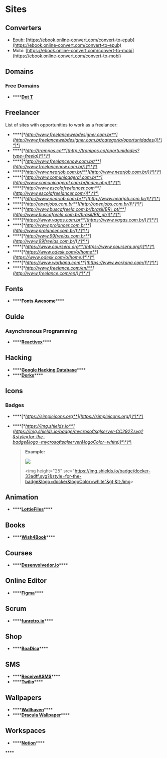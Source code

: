# Sites

## Converters

* Epub: [https://ebook.online-convert.com/convert-to-epub](https://ebook.online-convert.com/convert-to-epub)
* Mobi: [https://ebook.online-convert.com/convert-to-mobi](https://ebook.online-convert.com/convert-to-mobi)

## Domains

### Free Domains

* \*\*\*\*[**Dot T**](http://www.dot.tk/)

## Freelancer

List of sites with opportunities to work as a freelancer:

* \*\*\*\*[**http://www.freelancewebdesigner.com.br**](http://www.freelancewebdesigner.com.br/categoria/oportunidades/)\*\*\*\*
* \*\*\*\*[**http://trampos.co**](http://trampos.co/oportunidades?type=freela)\*\*\*\*
* \*\*\*\*[**http://www.freelancenow.com.br/**](http://www.freelancenow.com.br/)\*\*\*\*
* \*\*\*\*[**http://www.nearjob.com.br/**](http://www.nearjob.com.br/)\*\*\*\*
* \*\*\*\*[**http://www.comunicageral.com.br**](http://www.comunicageral.com.br/index.php)\*\*\*\*
* \*\*\*\*[**http://www.escolafreelancer.com**](http://www.escolafreelancer.com/)\*\*\*\*
* \*\*\*\*[**http://www.nearjob.com.br**](http://www.nearjob.com.br/)\*\*\*\*
* \*\*\*\*[**http://openjobs.com.br**](http://openjobs.com.br/)\*\*\*\*
* \*\*\*\*[**http://www.buscafreela.com.br/brasil/BR\_pt/**](http://www.buscafreela.com.br/brasil/BR_pt/)\*\*\*\*
* \*\*\*\*[**https://www.vagas.com.br**](https://www.vagas.com.br/)\*\*\*\*
* \*\*\*\*[**http://www.prolancer.com.br**](http://www.prolancer.com.br/)\*\*\*\*
* \*\*\*\*[**http://www.99freelas.com.br**](http://www.99freelas.com.br/)\*\*\*\*
* \*\*\*\*[**https://www.coursera.org**](https://www.coursera.org/)\*\*\*\*
* \*\*\*\*[**https://www.odesk.com/o/home**](https://www.odesk.com/o/home)\*\*\*\*
* \*\*\*\*[**https://www.workana.com**](https://www.workana.com/)\*\*\*\*
* \*\*\*\*[**http://www.freelance.com/en/**](http://www.freelance.com/en/)\*\*\*\*

## Fonts

* \*\*\*\*[**Fonts Awesome**](https://fontawesome.com/)\*\*\*\*

## Guide

### Asynchronous Programming

* \*\*\*\*[**Reactivex**](http://reactivex.io/languages.html)\*\*\*\*

## Hacking

* \*\*\*\*[**Google Hacking Database**](https://www.exploit-db.com/google-hacking-database)\*\*\*\*
* \*\*\*\*[**Dorks**](https://googl3inurl.wordpress.com/?s=dorks&submit=Pesquisa)\*\*\*\*

## Icons

### Badges

* \*\*\*\*[**https://simpleicons.org**](https://simpleicons.org/)\*\*\*\*
* \*\*\*\*[**https://img.shields.io**](https://img.shields.io/badge/mycrosoftsqlserver-CC2927.svg?&style=for-the-badge&logo=mycrosoftsqlserver&logoColor=white)\*\*\*\*

  > **Example:** 
  >
  > ![](https://img.shields.io/badge/docker-33adff.svg?&style=for-the-badge&logo=docker&logoColor=white) 
  >
  > &lt;img height="25" src="https://img.shields.io/badge/docker-33adff.svg?&style=for-the-badge&logo=docker&logoColor=white"&gt;&lt;/img&gt;

## Animation

* \*\*\*\*[**LottieFiles**](https://lottiefiles.com/)\*\*\*\*

## Books

* \*\*\*\*[**Wish4Book**](https://wish4book.net/)\*\*\*\*

## Courses

* \*\*\*\*[**Desenvolvedor.io**](https://desenvolvedor.io/)\*\*\*\*

## Online Editor

* \*\*\*\*[**Figma**](https://www.figma.com)\*\*\*\*

## Scrum

* \*\*\*\*[**funretro.io**](https://funretro.io/)\*\*\*\*

## Shop

* \*\*\*\*[**BoaDica**](https://www.boadica.com.br/pesquisa/cpu_proc)\*\*\*\*

## SMS

* \*\*\*\*[**ReceiveASMS**](https://receiveasms.com/brazil)\*\*\*\*
* \*\*\*\*[**Twilio**](https://www.twilio.com/)\*\*\*\*

## Wallpapers

* \*\*\*\*[**Wallhaven**](https://wallhaven.cc/)\*\*\*\*
* \*\*\*\*[**Dracula Wallpaper**](https://raw.githubusercontent.com/dracula/wallpaper/master/base.png)\*\*\*\*

## Workspaces

* \*\*\*\*[**Notion**](https://www.notion.so/)\*\*\*\*

\*\*\*\*

